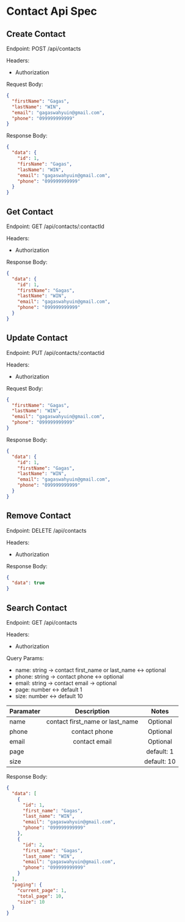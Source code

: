 # Contact Api Spec

## Create Contact

Endpoint: POST /api/contacts

Headers:

- Authorization

Request Body:

```json
{
  "firstName": "Gagas",
  "lastName": "WIN",
  "email": "gagaswahyuin@gmail.com",
  "phone": "099999999999"
}
```

Response Body:

```json
{
  "data": {
    "id": 1,
    "firsName": "Gagas",
    "lasName": "WIN",
    "email": "gagaswahyuin@gmail.com",
    "phone": "099999999999"
  }
}
```

## Get Contact

Endpoint: GET /api/contacts/:contactId

Headers:

- Authorization

Response Body:

```json
{
  "data": {
    "id": 1,
    "firstName": "Gagas",
    "lastName": "WIN",
    "email": "gagaswahyuin@gmail.com",
    "phone": "099999999999"
  }
}
```

## Update Contact

Endpoint: PUT /api/contacts/:contactid

Headers:

- Authorization

Request Body:

```json
{
  "firstName": "Gagas",
  "lastName": "WIN",
  "email": "gagaswahyuin@gmail.com",
  "phone": "099999999999"
}
```

Response Body:

```json
{
  "data": {
    "id": 1,
    "firstName": "Gagas",
    "lastName": "WIN",
    "email": "gagaswahyuin@gmail.com",
    "phone": "099999999999"
  }
}
```

## Remove Contact

Endpoint: DELETE /api/contacts

Headers:

- Authorization

Response Body:

```json
{
  "data": true
}
```

## Search Contact

Endpoint: GET /api/contacts

Headers:

- Authorization

Query Params:

- name: string -> contact first_name or last_name <-> optional
- phone: string -> contact phone <-> optional
- email: string -> contact email -> optional
- page: number <-> default 1
- size: number <-> default 10

| Paramater |           Description           |    Notes    |
| --------- | :-----------------------------: | :---------: |
| name      | contact first_name or last_name |  Optional   |
| phone     |          contact phone          |  Optional   |
| email     |          contact email          |  Optional   |
| page      |                                 | default: 1  |
| size      |                                 | default: 10 |

Response Body:

```json
{
  "data": [
    {
      "id": 1,
      "first_name": "Gagas",
      "last_name": "WIN",
      "email": "gagaswahyuin@gmail.com",
      "phone": "099999999999"
    },
    {
      "id": 2,
      "first_name": "Gagas",
      "last_name": "WIN",
      "email": "gagaswahyuin@gmail.com",
      "phone": "099999999999"
    }
  ],
  "paging": {
    "current_page": 1,
    "total_page": 10,
    "size": 10
  }
}
```
